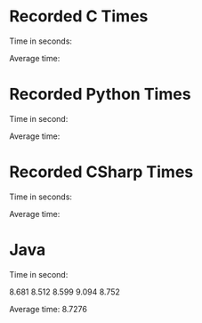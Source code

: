 # Recorded C Times

Time in seconds:



Average time: 

# Recorded Python Times

Time in second:



Average time: 

# Recorded CSharp Times

Time in seconds:



Average time: 

# Java

Time in second:

8.681
8.512
8.599
9.094
8.752

Average time: 8.7276